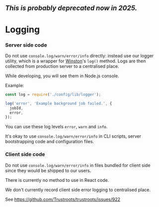 _This is probably deprecated now in 2025._
----------------

# Logging

### Server side code

Do not use `console.log/warn/error/info` directly: instead use our logger utility, which is a wrapper for [Winston](https://github.com/winstonjs/winston#readme)'s `log()` method. Logs are then collected from production server to a centralised place.

While developing, you will see them in Node.js console.

Example:

```js
const log = require('./config/lib/logger');

log('error', 'Example background job failed.', {
  jobId,
  error,
});
```

You can use these log levels `error`, `warn` and `info`.

It's okay to use `console.log/warn/error/info` in CLI scripts, server bootstrapping code and configuration files.

### Client side code

Do not use `console.log/warn/error/info` in files bundled for client side since they would be shipped to our users.

There is currently no method to use in React code.

We don't currently record client side error logging to centralised place.

See https://github.com/Trustroots/trustroots/issues/922
